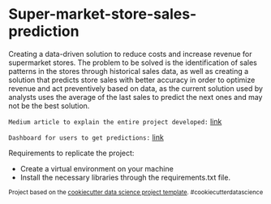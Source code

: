 Super-market-store-sales-prediction
==============================

Creating a data-driven solution to reduce costs and increase revenue for supermarket stores. The problem to be solved is the identification of sales patterns in the stores through historical sales data, as well as creating a solution that predicts store sales with better accuracy in order to optimize revenue and act preventively based on data, as the current solution used by analysts uses the average of the last sales to predict the next ones and may not be the best solution.

``Medium article to explain the entire project developed:`` [link](https://medium.com/@Eric_Oliveira/previs%C3%A3o-de-vendas-de-supermercado-com-machine-learning-2fdca8f1f225)

``Dashboard for users to get predictions:`` [link](https://app.powerbi.com/view?r=eyJrIjoiMWViYmMwMDYtNzhkYS00ZDM0LWJkYmYtNDllNjI0ZDI1ZGMwIiwidCI6IjliYjVhZjc3LTYwNjQtNDE5MC1iZjU4LTI4ZDdkZDFjYTFmMiJ9)


Requirements to replicate the project:
- Create a virtual environment on your machine
- Install the necessary libraries through the requirements.txt file.


<p><small>Project based on the <a target="_blank" href="https://drivendata.github.io/cookiecutter-data-science/">cookiecutter data science project template</a>. #cookiecutterdatascience</small></p>
